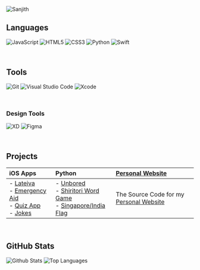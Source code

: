 ![Sanjith](https://socialify.git.ci/Sanjith7146/Sanjith7146/image?description=1&descriptionEditable=A%20Student%2C%20Photographer%2C%20Designer%2C%20Coder&font=Rokkitt&logo=https%3A%2F%2Fcdn.glitch.me%2F54a9f616-088c-4c9c-b58e-d6249b0c3b0d%2FCleanShot_2021-12-09_at_21.47.52_2x-removebg-preview%2520copy_auto_x2_ccexpress_digital_art_x4_colored_toned.png%3Fv%3D1640089247166&pattern=Circuit%20Board&theme=Dark) 

## Languages
<p>
  <img alt="JavaScript" src="https://img.shields.io/badge/javascript-%23323330.svg?style=for-the-badge&logo=javascript&logoColor=%23F7DF1E"/>
  <img alt="HTML5" src="https://img.shields.io/badge/html5-%23E34F26.svg?style=for-the-badge&logo=html5&logoColor=white"/>
  <img alt="CSS3" src="https://img.shields.io/badge/css3-%231572B6.svg?style=for-the-badge&logo=css3&logoColor=white"/>
  <img alt="Python" src="https://img.shields.io/badge/python-%2314354C.svg?style=for-the-badge&logo=python&logoColor=white"/>
  <img alt="Swift" src="https://img.shields.io/badge/swift-%23FA7343.svg?style=for-the-badge&logo=swift&logoColor=white"/>
</p>
<br />

## Tools
<p>
  <img alt="Git" src="https://img.shields.io/badge/git-%23F05033.svg?style=for-the-badge&logo=git&logoColor=white"/>
  <img alt="Visual Studio Code" src="https://img.shields.io/badge/VisualStudioCode-0078d7.svg?style=for-the-badge&logo=visual-studio-code&logoColor=white"/>
  <img alt="Xcode" src="https://img.shields.io/badge/Xcode-007ACC?style=for-the-badge&logo=Xcode&logoColor=white"/>
</p>

<br />

### Design Tools
<p>
  <img alt="XD" src="https://img.shields.io/badge/adobexd-%23FF26BE.svg?style=for-the-badge&logo=adobexd&logoColor=white"/>
  <img alt="Figma" src="https://img.shields.io/badge/figma-%23F24E1E.svg?style=for-the-badge&logo=figma&logoColor=white"/>
</p>

<br />

## Projects

| iOS Apps | Python | [Personal Website](https://github.com/Sanjith7146/Sanjith7146.github.io)
| :--- | :--- | :--- |
| - [Lateiva](https://github.com/Sanjith7146/Lateiva)<br />- [Emergency Aid](https://github.com/Sanjith7146/Emergency_Aid)<br />- [Quiz App](https://github.com/Sanjith7146/Quiz_App)<br />- [Jokes](https://github.com/Sanjith7146/Jokes) | - [Unbored](https://github.com/Sanjith7146/Random-Project)<br />- [Shiritori Word Game](https://github.com/Sanjith7146/-Shiritori-word-game)<br />- [Singapore/India Flag](https://github.com/Sanjith7146/SG-IND-FLAG)<br /> | The Source Code for my [Personal Website](sanjith7146.github.io) |

<br />

## GitHub Stats

![Github Stats](https://github-readme-stats.vercel.app/api?username=Sanjith7146&theme=github_dark&title_color=fff&text_color=fff&count_private=true&show_icons=false&include_all_commits=true)
![Top Languages](https://github-readme-stats.vercel.app/api/all-langs/?username=Sanjith7146&theme=github_dark&title_color=fff&text_color=fff)
